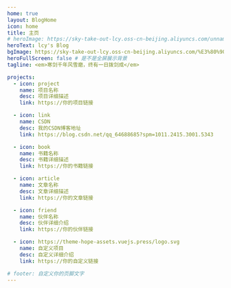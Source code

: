 ```yaml
---
home: true
layout: BlogHome
icon: home
title: 主页
# heroImage: https://sky-take-out-lcy.oss-cn-beijing.aliyuncs.com/unnamed.png
heroText: lcy's Blog
bgImage: https://sky-take-out-lcy.oss-cn-beijing.aliyuncs.com/%E3%80%90%E6%8F%92%E5%9B%BE%E3%80%912024-09-27%202_21_35.png
heroFullScreen: false # 是不是全屏展示背景
tagline: <em>寒剑千年风雪磨，终有一日拨剑成</em>

projects:
  - icon: project
    name: 项目名称
    desc: 项目详细描述
    link: https://你的项目链接

  - icon: link
    name: CSDN
    desc: 我的CSDN博客地址
    link: https://blog.csdn.net/qq_64688685?spm=1011.2415.3001.5343

  - icon: book
    name: 书籍名称
    desc: 书籍详细描述
    link: https://你的书籍链接

  - icon: article
    name: 文章名称
    desc: 文章详细描述
    link: https://你的文章链接

  - icon: friend
    name: 伙伴名称
    desc: 伙伴详细介绍
    link: https://你的伙伴链接

  - icon: https://theme-hope-assets.vuejs.press/logo.svg
    name: 自定义项目
    desc: 自定义详细介绍
    link: https://你的自定义链接

# footer: 自定义你的页脚文字
---
```


<!-- 这是一个博客主页的案例。

要使用此布局，你应该在页面前端设置 `layout: BlogHome` 和 `home: true`。

相关配置文档请见 [博客主页](https://theme-hope.vuejs.press/zh/guide/blog/home.html)。 -->
